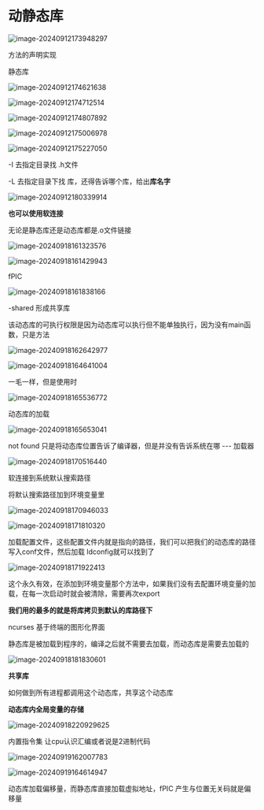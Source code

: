 # 动静态库

![image-20240912173948297](D:\code\study\notes_stu\c++_note\picture\image-20240912173948297.png)

方法的声明实现

静态库

![image-20240912174621638](D:\code\study\notes_stu\c++_note\picture\image-20240912174621638.png)

![image-20240912174712514](D:\code\study\notes_stu\c++_note\picture\image-20240912174712514.png)

![image-20240912174807892](D:\code\study\notes_stu\c++_note\picture\image-20240912174807892.png)

![image-20240912175006978](D:\code\study\notes_stu\c++_note\picture\image-20240912175006978.png)

![image-20240912175227050](D:\code\study\notes_stu\c++_note\picture\image-20240912175227050.png)

-I 去指定目录找 .h文件

-L 去指定目录下找 库，还得告诉哪个库，给出**库名字**

![image-20240912180339914](D:\code\study\notes_stu\c++_note\picture\image-20240912180339914.png)

**也可以使用软连接**

无论是静态库还是动态库都是.o文件链接

![image-20240918161323576](D:\code\study\notes_stu\c++_note\picture\image-20240918161323576.png)

![image-20240918161429943](D:\code\study\notes_stu\c++_note\picture\image-20240918161429943.png)

fPIC

![image-20240918161838166](D:\code\study\notes_stu\c++_note\picture\image-20240918161838166.png)

-shared 形成共享库  

该动态库的可执行权限是因为动态库可以执行但不能单独执行，因为没有main函数，只是方法

![image-20240918162642977](D:\code\study\notes_stu\c++_note\picture\image-20240918162642977.png)

![image-20240918164641004](D:\code\study\notes_stu\c++_note\picture\image-20240918164641004.png)

一毛一样，但是使用时

![image-20240918165536772](D:\code\study\notes_stu\c++_note\picture\image-20240918165536772.png)

动态库的加载

![image-20240918165653041](D:\code\study\notes_stu\c++_note\picture\image-20240918165653041.png)

not found  只是将动态库位置告诉了编译器，但是并没有告诉系统在哪  --- 加载器

![image-20240918170516440](D:\code\study\notes_stu\c++_note\picture\image-20240918170516440.png)

软连接到系统默认搜索路径

将默认搜索路径加到环境变量里

![image-20240918170946033](D:\code\study\notes_stu\c++_note\picture\image-20240918170946033.png)

 ![image-20240918171810320](D:\code\study\notes_stu\c++_note\picture\image-20240918171810320.png)

加载配置文件，这些配置文件内就是指向的路径，我们可以把我们的动态库的路径写入conf文件，然后加载 ldconfig就可以找到了

![image-20240918171922413](D:\code\study\notes_stu\c++_note\picture\image-20240918171922413.png)

这个永久有效，在添加到环境变量那个方法中，如果我们没有去配置环境变量的加载，在每一次启动时就会被清除，需要再次export

**我们用的最多的就是将库拷贝到默认的库路径下**

ncurses  基于终端的图形化界面

静态库是被加载到程序的，编译之后就不需要去加载，而动态库是需要去加载的

![image-20240918181830601](D:\code\study\notes_stu\c++_note\picture\image-20240918181830601.png)

**共享库**

如何做到所有进程都调用这个动态库，共享这个动态库

**动态库内全局变量的存储**

![image-20240918220929625](D:\code\study\notes_stu\c++_note\picture\image-20240918220929625.png)

内置指令集 让cpu认识汇编或者说是2进制代码

![image-20240919162007783](D:\code\study\notes_stu\c++_note\picture\image-20240919162007783.png)

![image-20240919164614947](D:\code\study\notes_stu\c++_note\picture\image-20240919164614947.png)

动态库加载偏移量，而静态库直接加载虚拟地址，fPIC  产生与位置无关码就是偏移量
